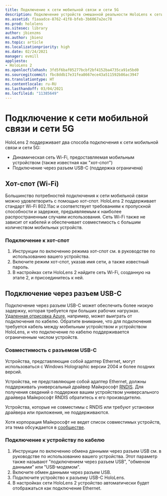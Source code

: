 ```yaml
---
title: Подключение к сети мобильной связи и сети 5G
description: Подключение устройств смешанной реальности HoloLens к сети мобильной связи.
ms.assetid: f1aaadce-8762-41f8-bfeb-3b6067a2ec78
ms.prod: hololens
ms.sitesec: library
author: jbienzms
ms.author: jbienz
ms.topic: article
ms.localizationpriority: high
ms.date: 02/24/2021
manager: evmill
appliesto:
- HoloLens 2
ms.openlocfilehash: 3fd5f6baf05277bcbf2bf4152ba4735ca91e5bd0
ms.sourcegitcommit: fbc8ddb17e31fea8667ece43a511592b86ac3947
ms.translationtype: HT
ms.contentlocale: ru-RU
ms.lasthandoff: 03/04/2021
ms.locfileid: "11385649"
---
```

# <a name="connect-to-cellular-and-5g"></a>Подключение к сети мобильной связи и сети 5G

HoloLens 2 поддерживает два способа подключения к сети мобильной связи и сети 5G:

- Динамическая сеть Wi-Fi, предоставляемая мобильным устройством (также известная как "хот-спот")
- Подключение через разъем USB-C (поддержка ограничена)

## <a name="hotspot-wifi"></a>Хот-спот (Wi-Fi)

Большинство потребностей подключения к сети мобильной связи можно удовлетворить с помощью хот-спот. HoloLens 2 поддерживает стандарт Wi-Fi 802.11ac и соответствует требованиям к пропускной способности и задержке, предъявляемым к наиболее распространенным случаям использования. Сеть Wi-Fi также не зависит от кабелей и обеспечивает совместимость с большим количеством мобильных устройств.

### <a name="connecting-to-a-hotspot"></a>Подключение к хот-спот

1. Инструкции по включению режима хот-спот см. в руководстве по использованию вашего устройства.
1. Включите режим хот-спот, указав имя сети, а также известный пароль.
1. В настройках сети HoloLens 2 найдите сеть Wi-Fi, созданную на этапе 2, и присоединитесь к ней.

## <a name="usb-c-tethering"></a>Подключение через разъем USB-C

Подключение через разъем USB-C может обеспечить более низкую задержку, которая требуется при больших рабочих нагрузках. [Удаленная отрисовка Azure](https://azure.microsoft.com/services/remote-rendering), например, может выиграть от подключения по кабелю. Обратите внимание, что для подключения требуется кабель между мобильным устройством и устройством HoloLens, и что подключение по кабелю поддерживается ограниченным числом устройств.

### <a name="usb-c-compatibility"></a>Совместимость с разъемом USB-C

Устройства, представляющие собой адаптер Ethernet, могут использоваться с Windows Holographic версии 2004 и более поздних версий.

Устройства, не представляющие собой адаптер Ethernet, должны поддерживать универсальный драйвер Майкрософт [RNDIS](https://docs.microsoft.com/windows-hardware/drivers/network/overview-of-remote-ndis--rndis-). Для получения сведений о поддержке вашим устройством универсального драйвера Майкрософт RNDIS обратитесь к его производителю.

Устройства, которые не совместимы с RNDIS или требуют установки драйвера или приложения, не поддерживаются.

Хотя корпорация Майкрософт не ведет список совместимых устройств, эта тема обсуждается в [сообществе](https://aka.ms/HLCommunityCell).

### <a name="connecting-to-a-tethered-device"></a>Подключение к устройству по кабелю

1. Инструкции по включению обмена данными через разъем USB см. в руководстве по использованию вашего устройства. Этот параметр также называют "подключением через разъем USB", "обменом данными" или "USB-модемом".
1. Включите обмен данными через разъем USB.
1. Подключите устройство к разъему USB-C HoloLens.
1. В настройках сети HoloLens 2 устройство автоматически будет отображаться как подключение Ethernet.
